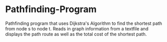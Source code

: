 # Pathfinding-Program
Pathfinding program that uses Dijkstra's Algorithm to find the shortest path from node s to node t. Reads in graph information from a textfile and displays the path route as well as the total cost of the shortest path. 
